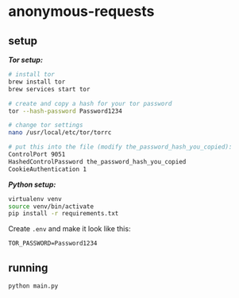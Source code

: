 # anonymous-requests

## setup

***Tor setup:***
```bash
# install tor
brew install tor
brew services start tor

# create and copy a hash for your tor password
tor --hash-password Password1234
```

```bash
# change tor settings
nano /usr/local/etc/tor/torrc

# put this into the file (modify the_password_hash_you_copied):
ControlPort 9051
HashedControlPassword the_password_hash_you_copied
CookieAuthentication 1
```

***Python setup:***
```bash
virtualenv venv
source venv/bin/activate
pip install -r requirements.txt
```
Create `.env` and make it look like this:
```
TOR_PASSWORD=Password1234
```

## running
```
python main.py
```